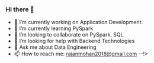 ### Hi there 👋

<!--
**Rajan-20/Rajan-20** is a ✨ _special_ ✨ repository because its `README.md` (this file) appears on your GitHub profile.

Here are some ideas to get you started:-->

- 🔭 I’m currently working on Application Development.
- 🌱 I’m currently learning PySpark
- 👯 I’m looking to collaborate on PySpark, SQL
- 🤔 I’m looking for help with Backend Technologies
- 💬 Ask me about Data Engineering
- 📫 How to reach me: rajanmohan2018@gmail.com
--!>
